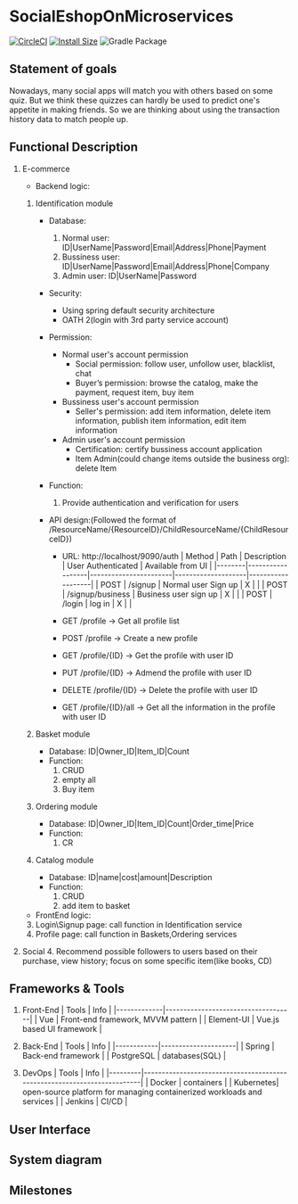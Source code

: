 # SocialEshopOnMicroservices
[![CircleCI](https://circleci.com/gh/vercel/micro/tree/master.svg?style=shield)](https://circleci.com/gh/vercel/micro/tree/master)
[![Install Size](https://packagephobia.now.sh/badge?p=micro)](https://packagephobia.now.sh/result?p=micro)
![Gradle Package](https://github.com/ycpi/SocialEshopOnMicroservices/workflows/Gradle%20Package/badge.svg)

## Statement of goals
Nowadays, many social apps will match you with others based on some quiz. But we think these quizzes can hardly be used to predict one's appetite in making friends. So we are thinking about using the transaction history data to match people up. 

## Functional Description
1. E-commerce
   	- Backend logic: 
	1. Identification module
		- Database: 
            1. Normal user: ID|UserName|Password|Email|Address|Phone|Payment
            2. Bussiness user: ID|UserName|Password|Email|Address|Phone|Company
            3. Admin user: ID|UserName|Password
		
		- Security:
  		    - Using spring default security architecture
  		    - OATH 2(login with 3rd party service account)
        
		- Permission:
    		- Normal user's account permission
    			- Social permission: follow user, unfollow user, blacklist, chat
    			- Buyer’s permission: browse the catalog, make the payment, request item, buy item
    		- Bussiness user's account permission
        		- Seller's permission: add item information, delete item information, publish item information, edit item information
    		- Admin user's account permission
        		- Certification: certify bussiness account application
    			- Item Admin(could change items outside the business org): delete Item
  			 
     	- Function:
			1. Provide authentication and verification for users 
   
      	- API design:(Followed the format of /ResourceName/{ResourceID}/ChildResourceName/{ChildResourceID})
      		- URL: http://localhost/9090/auth
		| Method | Path             | Description           | User Authenticated | Available from UI |
		|--------|------------------|-----------------------|--------------------|-------------------|
		| POST   | /signup          | Normal user Sign up   | X                  |                   |
		| POST   | /signup/business | Business user sign up | X                  |                   |
		| POST   | /login           | log in                | X                  |                   |

      		- GET /profile -> Get all profile list
      		- POST /profile ->  Create a new profile
      		- GET /profile/{ID} -> Get the profile with user ID 
      		- PUT /profile/{ID} -> Admend the profile with user ID
      		- DELETE /profile/{ID} -> Delete the profile with user ID 
      		- GET /profile/{ID}/all -> Get all the information in the profile with user ID 
					 
    1. Basket module
        - Database:
			ID|Owner_ID|Item_ID|Count
		- Function:
			1. CRUD 
			2. empty all
			3. Buy item

	2. Ordering module
		- Database:
			ID|Owner_ID|Item_ID|Count|Order_time|Price
		- Function:
			1. CR 

    4. Catalog module
		- Database:
			ID|name|cost|amount|Description
		- Function:
			1. CRUD
			2. add item to basket 
   
   - FrontEnd logic:
	3. Login\Signup page:
		call function in Identification service
	3. Profile page:
		call function in Baskets,Ordering services

2. Social
	4. Recommend possible followers to users based on their purchase, view history; focus on some specific item(like books, CD)

## Frameworks & Tools
1. Front-End
	| Tools       | Info                               |
	|-------------|------------------------------------|
	| Vue         | Front\-end framework, MVVM pattern |
	| Element\-UI | Vue\.js based UI framework         |

2. Back-End
	| Tools      | Info                |
	|------------|---------------------|
	| Spring     | Back\-end framework |
	| PostgreSQL | databases\(SQL\)    |

3. DevOps
	| Tools   | Info                                                                    |
	|---------|-------------------------------------------------------------------------|
	| Docker  | containers                                                              |
	| Kubernetes| open\-source platform for managing containerized workloads and services |
	| Jenkins | CI/CD                                                                   |

## User Interface

## System diagram

## Milestones

